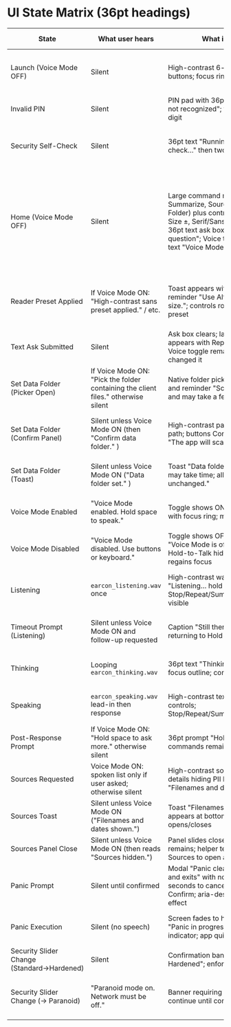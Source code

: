 # UI State Matrix (36pt headings)

| State | What user hears | What is on screen | Keyboard access |
| --- | --- | --- | --- |
| Launch (Voice Mode OFF) | Silent | High-contrast 6-digit PIN pad; large buttons; focus ring on first digit | Tab cycles digits; digits/Enter submit; Escape brings up Panic |
| Invalid PIN | Silent | PIN pad with 36pt error banner "PIN not recognized"; focus returns to first digit | Digits/Enter retry; Escape Panic |
| Security Self-Check | Silent | 36pt text "Running offline self-check…" then two-line audit result | Tab to Cancel (mapped to Panic); Enter confirms proceed |
| Home (Voice Mode OFF) | Silent | Large command menu (Stop, Repeat, Summarize, Sources, Panic, Set Data Folder) plus controls row (Presets, Font Size ±, Serif/Sans, Bold, Contrast); 36pt text ask box labelled "Type your question"; Voice toggle OFF with helper text "Voice Mode is off — type to ask" | Arrow/Tab navigate menu; Enter activates; Alt+V toggles Voice; Alt+Plus/Minus resize; Alt+S serif toggle; Alt+B bold toggle; Alt+C contrast; Enter submits ask |
| Reader Preset Applied | If Voice Mode ON: "High-contrast sans preset applied." / etc. | Toast appears with preset name and reminder "Use Alt+Plus/Minus to adjust size."; controls row highlights active preset | Alt+Plus/Minus resize; Alt+S serif toggle; Alt+B bold toggle; Alt+C contrast |
| Text Ask Submitted | Silent | Ask box clears; latest response card appears with Repeat button focused; Voice toggle remains OFF unless user changed it | Enter submits; Shift+Enter adds newline; R repeats |
| Set Data Folder (Picker Open) | If Voice Mode ON: "Pick the folder containing the client files." otherwise silent | Native folder picker with 36pt header and reminder "Scanning stays local and may take a few minutes." | Arrow keys navigate; Enter selects; Esc cancels |
| Set Data Folder (Confirm Panel) | Silent unless Voice Mode ON (then "Confirm data folder." ) | High-contrast panel showing chosen path; buttons Confirm / Cancel; helper "The app will scan this folder offline." | Tab cycles path → Confirm → Cancel; Enter activates; Esc cancels |
| Set Data Folder (Toast) | Silent unless Voice Mode ON ("Data folder set." ) | Toast "Data folder set to {path}. Scan may take time; all local." or "Data folder unchanged." | Dismisses after 3s; Esc dismisses immediately |
| Voice Mode Enabled | "Voice Mode enabled. Hold space to speak." | Toggle shows ON; Hold-to-Talk button with focus ring; menu remains | Spacebar = push-to-talk; Enter activates focused control |
| Voice Mode Disabled | "Voice Mode disabled. Use buttons or keyboard." | Toggle shows OFF with helper text "Voice Mode is off — type to ask"; Hold-to-Talk hidden; text ask box regains focus | Same as Home OFF state |
| Listening | `earcon_listening.wav` once | High-contrast waveform; 36pt caption "Listening… hold space"; Stop/Repeat/Summarize/Sources/Panic visible | Spacebar must stay held; releasing moves to Thinking; Esc Panic |
| Timeout Prompt (Listening) | Silent unless Voice Mode ON and follow-up requested | Caption "Still there?" with focus returning to Hold-to-Talk | Spacebar restarts capture; commands hotkeys active |
| Thinking | Looping `earcon_thinking.wav` | 36pt text "Thinking offline…"; animated focus outline; commands visible | Spacebar ignored until response ready; Stop cancels |
| Speaking | `earcon_speaking.wav` lead-in then response | High-contrast text of response; Scroll controls; Stop/Repeat/Summarize/Sources/Panic | Spacebar pauses speech; R repeats; S stops |
| Post-Response Prompt | If Voice Mode ON: "Hold space to ask more." otherwise silent | 36pt prompt "Hold space to ask more"; commands remain | Spacebar restarts Listening; menu hotkeys |
| Sources Requested | Voice Mode ON: spoken list only if user asked; otherwise silent | High-contrast source list; collapsible details hiding PII by default; banner "Filenames and dates shown." | Arrow keys expand/collapse; Enter select; Esc exits |
| Sources Toast | Silent unless Voice Mode ON ("Filenames and dates shown.") | Toast "Filenames and dates shown." appears at bottom while panel opens/closes | Auto-dismiss after 3s; Esc dismisses immediately |
| Sources Panel Close | Silent unless Voice Mode ON (then reads "Sources hidden.") | Panel slides closed; latest answer remains; helper text "Say or click Sources to open again" | Esc or Enter closes; S reopens |
| Panic Prompt | Silent until confirmed | Modal "Panic clears temporary data and exits" with note "Press Esc within 3 seconds to cancel."; buttons Cancel / Confirm; aria-describedby explains effect | Tab cycles buttons; Enter activates; Esc cancels |
| Panic Execution | Silent (no speech) | Screen fades to high-contrast banner "Panic in progress…"; progress indicator; app quits after data cleared | Keyboard locked except Esc to cancel within 3s grace |
| Security Slider Change (Standard→Hardened) | Silent | Confirmation banner "Security set to Hardened"; enforcement audit line | Tab/Enter acknowledge; Esc Panic |
| Security Slider Change (→ Paranoid) | "Paranoid mode on. Network must be off." | Banner requiring adapters off; refuse to continue until compliance | Tab cycles checklist; Enter re-run check; commands limited to Panic |
